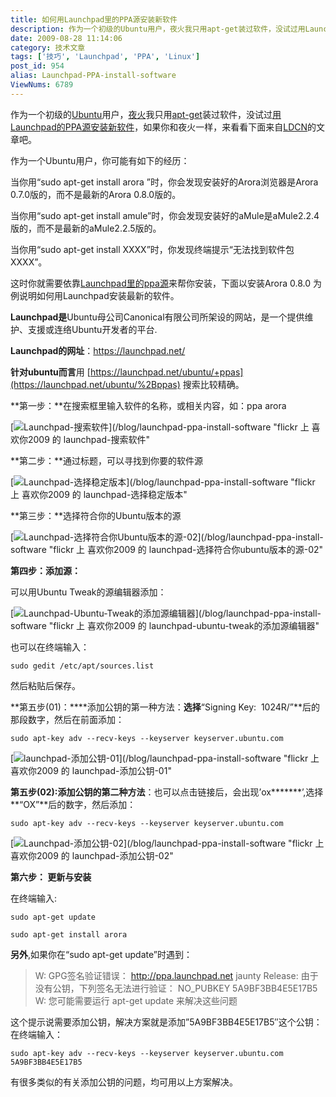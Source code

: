 ```yaml
---
title: 如何用Launchpad里的PPA源安装新软件
description: 作为一个初级的Ubuntu用户，夜火我只用apt-get装过软件，没试过用Launchpad的PPA源安装新软件，如果你和夜火一样，来看看下面来自LDCN的文章吧。作为一个Ubuntu用户，你可能有如下的经历：当你用“sudoapt-getinstallarora ”时，你会发现安装好的Arora浏览器是Arora0.7.0版的，而不是最新的Arora0.8.0版的。当你用“sudoapt-getinstallamule”时，你会发现安装好的aMule是aMule2.2.4版的，而不是最新的aMule2.2.5版的。当你用“sudoapt-getinstallXXXX”时，你发现终端提示“无法找到软件包XXXX”。这时你就需要依靠Launchpad里的ppa源来帮你安装，下面以安装Arora0.8.0为例说明如何用Launchpad安装最新的软件。
date: 2009-08-28 11:14:06
category: 技术文章
tags: ['技巧', 'Launchpad', 'PPA', 'Linux']
post_id: 954
alias: Launchpad-PPA-install-software
ViewNums: 6789
---
```


作为一个初级的[Ubuntu](/tags/Ubuntu)用户，[夜火](/blog/)我只用[apt-get](/tags/apt-get)装过软件，没试过[用Launchpad的PPA源安装新软件](/blog/launchpad-ppa-install-software)，如果你和夜火一样，来看看下面来自[LDCN](http://linuxdesktop.cn/)的文章吧。

作为一个Ubuntu用户，你可能有如下的经历：

当你用“sudo apt-get install arora ”时，你会发现安装好的Arora浏览器是Arora 0.7.0版的，而不是最新的Arora 0.8.0版的。

当你用“sudo apt-get install amule”时，你会发现安装好的aMule是aMule2.2.4版的，而不是最新的aMule2.2.5版的。

当你用“sudo apt-get install XXXX”时，你发现终端提示“无法找到软件包XXXX”。

这时你就需要依靠[Launchpad里的ppa源](/blog/launchpad-ppa-install-software)来帮你安装，下面以安装Arora 0.8.0 为例说明如何用Launchpad安装最新的软件。

**Launchpad是**Ubuntu母公司Canonical有限公司所架设的网站，是一个提供维护、支援或连络Ubuntu开发者的平台.

**Launchpad的网址**：<https://launchpad.net/>

**针对ubuntu而言**用 [https://launchpad.net/ubuntu/+ppas](https://launchpad.net/ubuntu/%2Bppas) 搜索比较精确。

**第一步：**在搜索框里输入软件的名称，或相关内容，如：ppa arora

[![Launchpad-搜索软件](http://farm4.static.flickr.com/3446/3784002184_7f949c707e_o.png)](/blog/launchpad-ppa-install-software "flickr 上 喜欢你2009 的 launchpad-搜索软件"

**第二步：**通过标题，可以寻找到你要的软件源

[![Launchpad-选择稳定版本](http://farm3.static.flickr.com/2437/3784002186_d8fedccaaf_o.png)](/blog/launchpad-ppa-install-software "flickr 上 喜欢你2009 的 launchpad-选择稳定版本"

**第三步：**选择符合你的Ubuntu版本的源

[![Launchpad-选择符合你Ubuntu版本的源-02](http://farm4.static.flickr.com/3533/3784002192_caeb29097e_o.png)](/blog/launchpad-ppa-install-software "flickr 上 喜欢你2009 的 launchpad-选择符合你ubuntu版本的源-02"

**第四步：添加源：**

可以用Ubuntu Tweak的源编辑器添加：

[![Launchpad-Ubuntu-Tweak的添加源编辑器](http://farm3.static.flickr.com/2440/3784215467_a40ac00df7_o.png)](/blog/launchpad-ppa-install-software "flickr 上 喜欢你2009 的 launchpad-ubuntu-tweak的添加源编辑器"

也可以在终端输入：

`sudo gedit /etc/apt/sources.list`

然后粘贴后保存。

**第五步(01)：****添加公钥的第一种方法：**选择**“Signing Key:  1024R/”**后的那段数字，然后在前面添加：

`sudo apt-key adv --recv-keys --keyserver keyserver.ubuntu.com`

[![launchpad-添加公钥-01](http://farm4.static.flickr.com/3589/3784002196_e3afba9346_o.png)](/blog/launchpad-ppa-install-software "flickr 上 喜欢你2009 的 launchpad-添加公钥-01"

**第五步(02):添加公钥的第二种方法**：也可以点击链接后，会出现’ox*******’,选择**“OX”**后的数字，然后添加：

`sudo apt-key adv --recv-keys --keyserver keyserver.ubuntu.com`

[![Launchpad-添加公钥-02](http://farm4.static.flickr.com/3510/3784382960_7471c5c496_o.png)](/blog/launchpad-ppa-install-software "flickr 上 喜欢你2009 的 launchpad-添加公钥-02"

**第六步： 更新与安装**

在终端输入:

`sudo apt-get update`

`sudo apt-get install arora`

**另外**,如果你在“sudo apt-get update”时遇到：

> W: GPG签名验证错误： http://ppa.launchpad.net jaunty Release: 由于没有公钥，下列签名无法进行验证： NO_PUBKEY 5A9BF3BB4E5E17B5
> W: 您可能需要运行 apt-get update 来解决这些问题

这个提示说需要添加公钥，解决方案就是添加”5A9BF3BB4E5E17B5″这个公钥：
在终端输入：

`sudo apt-key adv --recv-keys --keyserver keyserver.ubuntu.com 5A9BF3BB4E5E17B5`

有很多类似的有关添加公钥的问题，均可用以上方案解决。

